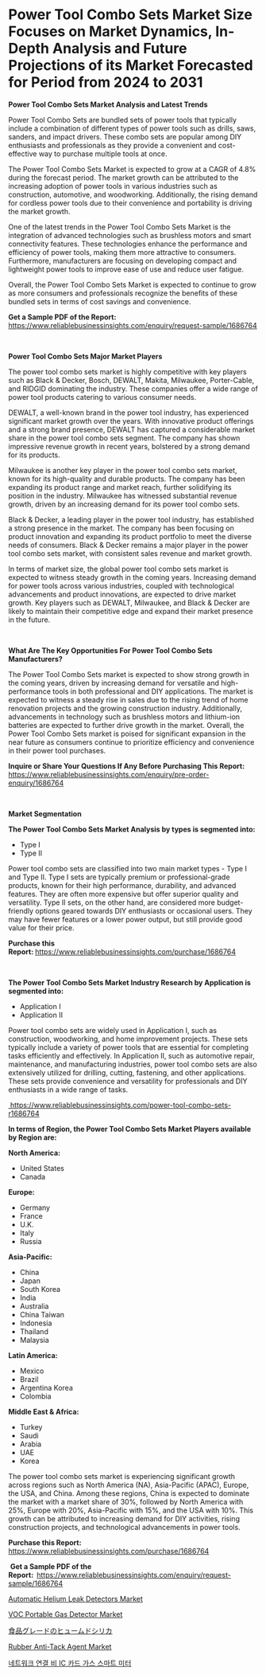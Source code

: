 <p><h1>Power Tool Combo Sets Market Size Focuses on Market Dynamics, In-Depth Analysis and Future Projections of its Market Forecasted for Period from 2024 to 2031</h1></p><p><strong>Power Tool Combo Sets Market Analysis and Latest Trends</strong></p>
<p><p>Power Tool Combo Sets are bundled sets of power tools that typically include a combination of different types of power tools such as drills, saws, sanders, and impact drivers. These combo sets are popular among DIY enthusiasts and professionals as they provide a convenient and cost-effective way to purchase multiple tools at once.</p><p>The Power Tool Combo Sets Market is expected to grow at a CAGR of 4.8% during the forecast period. The market growth can be attributed to the increasing adoption of power tools in various industries such as construction, automotive, and woodworking. Additionally, the rising demand for cordless power tools due to their convenience and portability is driving the market growth.</p><p>One of the latest trends in the Power Tool Combo Sets Market is the integration of advanced technologies such as brushless motors and smart connectivity features. These technologies enhance the performance and efficiency of power tools, making them more attractive to consumers. Furthermore, manufacturers are focusing on developing compact and lightweight power tools to improve ease of use and reduce user fatigue.</p><p>Overall, the Power Tool Combo Sets Market is expected to continue to grow as more consumers and professionals recognize the benefits of these bundled sets in terms of cost savings and convenience.</p></p>
<p><strong>Get a Sample PDF of the Report:&nbsp;</strong> <a href="https://www.reliablebusinessinsights.com/enquiry/request-sample/1686764">https://www.reliablebusinessinsights.com/enquiry/request-sample/1686764</a></p>
<p>&nbsp;</p>
<p><strong>Power Tool Combo Sets Major Market Players</strong></p>
<p><p>The power tool combo sets market is highly competitive with key players such as Black & Decker, Bosch, DEWALT, Makita, Milwaukee, Porter-Cable, and RIDGID dominating the industry. These companies offer a wide range of power tool products catering to various consumer needs.</p><p>DEWALT, a well-known brand in the power tool industry, has experienced significant market growth over the years. With innovative product offerings and a strong brand presence, DEWALT has captured a considerable market share in the power tool combo sets segment. The company has shown impressive revenue growth in recent years, bolstered by a strong demand for its products.</p><p>Milwaukee is another key player in the power tool combo sets market, known for its high-quality and durable products. The company has been expanding its product range and market reach, further solidifying its position in the industry. Milwaukee has witnessed substantial revenue growth, driven by an increasing demand for its power tool combo sets.</p><p>Black & Decker, a leading player in the power tool industry, has established a strong presence in the market. The company has been focusing on product innovation and expanding its product portfolio to meet the diverse needs of consumers. Black & Decker remains a major player in the power tool combo sets market, with consistent sales revenue and market growth.</p><p>In terms of market size, the global power tool combo sets market is expected to witness steady growth in the coming years. Increasing demand for power tools across various industries, coupled with technological advancements and product innovations, are expected to drive market growth. Key players such as DEWALT, Milwaukee, and Black & Decker are likely to maintain their competitive edge and expand their market presence in the future.</p></p>
<p>&nbsp;</p>
<p><strong>What Are The Key Opportunities For Power Tool Combo Sets Manufacturers?</strong></p>
<p><p>The Power Tool Combo Sets market is expected to show strong growth in the coming years, driven by increasing demand for versatile and high-performance tools in both professional and DIY applications. The market is expected to witness a steady rise in sales due to the rising trend of home renovation projects and the growing construction industry. Additionally, advancements in technology such as brushless motors and lithium-ion batteries are expected to further drive growth in the market. Overall, the Power Tool Combo Sets market is poised for significant expansion in the near future as consumers continue to prioritize efficiency and convenience in their power tool purchases.</p></p>
<p><strong>Inquire or Share Your Questions If Any Before Purchasing This Report:</strong> <a href="https://www.reliablebusinessinsights.com/enquiry/pre-order-enquiry/1686764">https://www.reliablebusinessinsights.com/enquiry/pre-order-enquiry/1686764</a></p>
<p>&nbsp;</p>
<p><strong>Market Segmentation</strong></p>
<p><strong>The Power Tool Combo Sets Market Analysis by types is segmented into:</strong></p>
<p><ul><li>Type I</li><li>Type II</li></ul></p>
<p><p>Power tool combo sets are classified into two main market types - Type I and Type II. Type I sets are typically premium or professional-grade products, known for their high performance, durability, and advanced features. They are often more expensive but offer superior quality and versatility. Type II sets, on the other hand, are considered more budget-friendly options geared towards DIY enthusiasts or occasional users. They may have fewer features or a lower power output, but still provide good value for their price.</p></p>
<p><strong>Purchase this Report:&nbsp;</strong><a href="https://www.reliablebusinessinsights.com/purchase/1686764">https://www.reliablebusinessinsights.com/purchase/1686764</a></p>
<p>&nbsp;</p>
<p><strong>The Power Tool Combo Sets Market Industry Research by Application is segmented into:</strong></p>
<p><ul><li>Application I</li><li>Application II</li></ul></p>
<p><p>Power tool combo sets are widely used in Application I, such as construction, woodworking, and home improvement projects. These sets typically include a variety of power tools that are essential for completing tasks efficiently and effectively. In Application II, such as automotive repair, maintenance, and manufacturing industries, power tool combo sets are also extensively utilized for drilling, cutting, fastening, and other applications. These sets provide convenience and versatility for professionals and DIY enthusiasts in a wide range of tasks.</p></p>
<p><a href="https://www.reliablebusinessinsights.com/power-tool-combo-sets-r1686764">&nbsp;https://www.reliablebusinessinsights.com/power-tool-combo-sets-r1686764</a></p>
<p><strong>In terms of Region, the Power Tool Combo Sets Market Players available by Region are:</strong></p>
<p>
    <p> <strong> North America: </strong>
        <ul>
            <li>United States</li>
            <li>Canada</li>
        </ul>
        </p> 
    <p> <strong> Europe: </strong>
        <ul>
            <li>Germany</li>
            <li>France</li>
            <li>U.K.</li>
            <li>Italy</li>
            <li>Russia</li>
        </ul>
        </p> 
    <p> <strong> Asia-Pacific: </strong>
        <ul>
            <li>China</li>
            <li>Japan</li>
            <li>South Korea</li>
            <li>India</li>
            <li>Australia</li>
            <li>China Taiwan</li>
            <li>Indonesia</li>
            <li>Thailand</li>
            <li>Malaysia</li>
        </ul>
        </p> 
    <p> <strong> Latin America: </strong>
        <ul>
            <li>Mexico</li>
            <li>Brazil</li>
            <li>Argentina Korea</li>
            <li>Colombia</li>
        </ul>
        </p> 
    <p> <strong> Middle East & Africa: </strong>
        <ul>
            <li>Turkey</li>
            <li>Saudi</li>
            <li>Arabia</li>
            <li>UAE</li>
            <li>Korea</li>
        </ul>
    </p>
    </p>
<p><p>The power tool combo sets market is experiencing significant growth across regions such as North America (NA), Asia-Pacific (APAC), Europe, the USA, and China. Among these regions, China is expected to dominate the market with a market share of 30%, followed by North America with 25%, Europe with 20%, Asia-Pacific with 15%, and the USA with 10%. This growth can be attributed to increasing demand for DIY activities, rising construction projects, and technological advancements in power tools.</p></p>
<p><strong>Purchase this Report: </strong><a href="https://www.reliablebusinessinsights.com/purchase/1686764">https://www.reliablebusinessinsights.com/purchase/1686764</a></p>
<p>&nbsp;<strong>Get a Sample PDF of the Report:&nbsp;&nbsp;</strong><a href="https://www.reliablebusinessinsights.com/enquiry/request-sample/1686764">https://www.reliablebusinessinsights.com/enquiry/request-sample/1686764</a></p>
<p><strong></strong></p>
<p><p><a href="https://issuu.com/reportprime-2/docs/automatic-helium-leak-detectors-market-size-2030.p">Automatic Helium Leak Detectors Market</a></p><p><a href="https://issuu.com/reportprime-2/docs/voc-portable-gas-detector-market-size-2030.pptx">VOC Portable Gas Detector Market</a></p><p><a href="https://github.com/dadanedu33/Market-Research-Report-List-2/blob/main/2028279111210.md">食品グレードのヒュームドシリカ</a></p><p><a href="https://github.com/biheemgalvinlouises6hokrh3h/Market-Research-Report-List-2/blob/main/rubber-anti-tack-agent-market.md">Rubber Anti-Tack Agent Market</a></p><p><a href="https://github.com/jntpkh496620/Market-Research-Report-List-2/blob/main/8145350106124.md">네트워크 연결 비 IC 카드 가스 스마트 미터</a></p></p>